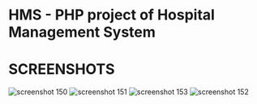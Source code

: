 # HMS - PHP project of Hospital Management System
# SCREENSHOTS
![screenshot 150](https://user-images.githubusercontent.com/21140766/42493033-fc903a08-843a-11e8-9bc7-aff0f821fb54.png)
![screenshot 151](https://user-images.githubusercontent.com/21140766/42492935-ad14cb38-843a-11e8-96bf-5b9c8235c216.png)
![screenshot 153](https://user-images.githubusercontent.com/21140766/42492933-ac233cdc-843a-11e8-8d3f-07de0790629c.png)
![screenshot 152](https://user-images.githubusercontent.com/21140766/42492934-accbf2be-843a-11e8-8e1f-8e81f528c3b7.png)



